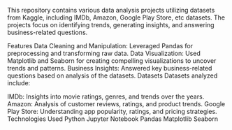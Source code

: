 
This repository contains various data analysis projects utilizing datasets from Kaggle, including IMDb, Amazon, Google Play Store, etc datasets. The projects focus on identifying trends, generating insights, and answering business-related questions.

Features
Data Cleaning and Manipulation: Leveraged Pandas for preprocessing and transforming raw data.
Data Visualization: Used Matplotlib and Seaborn for creating compelling visualizations to uncover trends and patterns.
Business Insights: Answered key business-related questions based on analysis of the datasets.
Datasets
Datasets analyzed include:

IMDb: Insights into movie ratings, genres, and trends over the years.
Amazon: Analysis of customer reviews, ratings, and product trends.
Google Play Store: Understanding app popularity, ratings, and pricing strategies.
Technologies Used
Python
Jupyter Notebook
Pandas
Matplotlib
Seaborn
